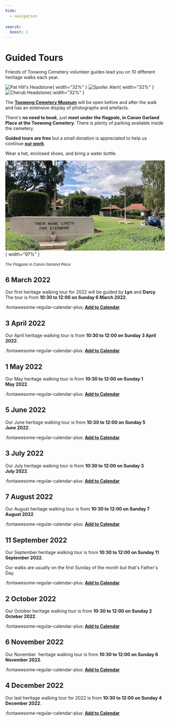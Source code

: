 ```yaml
---
hide:
  - navigation

search:
  boost: 2  
---
```


# Guided Tours
<!--
## Free Guided Tours
-->

Friends of Toowong Cemetery volunteer guides lead you on 10 different heritage walks each year. 

![][image11]{ width="32%" } ![][image9]{ width="32%" } ![][image8]{ width="32%" }

The **[Toowong Cemetery Museum](cemetery/museum.md)** will be open before and after the walk and has an extensive display of photographs and artefacts.

There's **no need to book**, just **meet under the flagpole, in Canon Garland Place at the Toowong Cemetery**. There is plenty of parking available inside the cemetery.

**Guided  tours are free** but a small donation is appreciated to help us continue **[our work](about/index.md)**. 

Wear a hat, enclosed shoes, and bring a water bottle.

![](assets/flag-pole.jpg){ width="97%" } 

*<small>The Flagpole in Canon Garland Place</small>*


## 6 March 2022

Our first heritage walking tour for 2022 will be guided by **Lyn** and **Darcy**. The tour is from **10:30 to 12:00 on Sunday 6 March 2022**. 

:fontawesome-regular-calendar-plus: **[Add to Calendar](../assets/calendar/fotc-tour-20220306.ics)**

## 3 April 2022

Our April heritage walking tour is from **10:30 to 12:00 on Sunday 3 April 2022**. 

:fontawesome-regular-calendar-plus: **[Add to Calendar](../assets/calendar/fotc-tour-20220403.ics)**

## 1 May 2022

Our May heritage walking tour is from **10:30 to 12:00 on Sunday 1 May 2022**. 

:fontawesome-regular-calendar-plus: **[Add to Calendar](../assets/calendar/fotc-tour-20220501.ics)**

## 5 June 2022

Our June heritage walking tour is from **10:30 to 12:00 on Sunday 5 June 2022**. 

:fontawesome-regular-calendar-plus: **[Add to Calendar](../assets/calendar/fotc-tour-20220605.ics)**

## 3 July 2022

Our July heritage walking tour is from **10:30 to 12:00 on Sunday 3 July 2022**. 

:fontawesome-regular-calendar-plus: **[Add to Calendar](../assets/calendar/fotc-tour-20220703.ics)**

## 7 August 2022

Our August heritage walking tour is from **10:30 to 12:00 on Sunday 7 August 2022**. 

:fontawesome-regular-calendar-plus: **[Add to Calendar](../assets/calendar/fotc-tour-20220807.ics)**

## 11 September 2022

Our September heritage walking tour is from **10:30 to 12:00 on Sunday 11 September 2022**. 

Our walks are usually on the first Sunday of the month but that's Father's Day. 

:fontawesome-regular-calendar-plus: **[Add to Calendar](../assets/calendar/fotc-tour-20220911.ics)**

## 2 October 2022

Our October heritage walking tour is from **10:30 to 12:00 on Sunday 2 October 2022**. 

:fontawesome-regular-calendar-plus: **[Add to Calendar](../assets/calendar/fotc-tour-20221002.ics)**

## 6 November 2022

Our November  heritage walking tour is from **10:30 to 12:00 on Sunday 6 November 2022**. 

:fontawesome-regular-calendar-plus: **[Add to Calendar](../assets/calendar/fotc-tour-20221106.ics)**

## 4 December 2022

Our last heritage walking tour for 2022 is from **10:30 to 12:00 on Sunday 4 December 2022**. 

:fontawesome-regular-calendar-plus: **[Add to Calendar](../assets/calendar/fotc-tour-20221204.ics)**

<!--

## 5 March 2023

Our first heritage walking tour for 2023 will be guided by **Lyn** and **Darcy**. The tour is from **10:30 to 12:00 on Sunday 5 March 2023**. 

:fontawesome-regular-calendar-plus: **[Add to Calendar](../assets/calendar/fotc-tour-20230305.ics)**

-->

<!--

## Private Guided Tours

We offer private guided heritage tours tailored to your needs. [Contact us](../about/#contact-us) to discuss your requirements. Price on Application. 

--> 

<!--
## Other Tours

Other volunteer groups and commercial operators run tours in the cemetery under licence from the Council. These tours are not associated with the Friends of Toowong Cemetery.

- **[Tragic Tales of Toowong Cemetery](https://www.fosbc.com/tours/tragic-tales-toowong-tour/)** is a unique night tour that focusses on some of the ghost stories, cemetery folklore and the horrible history surrounding this priceless heritage-listed site. Hear amazing true stories of the Moreton Bay Penal Settlement, Brisbane’s lost graveyard, horrific hangings, bloody murders, and, in among this horrible history, be prepared for some spine-tingling tales of the ghosts that are said to reside within Toowong Cemetery.

- **[Toowong Cemetery Ghost Tours](https://ghosttoursaustralia.com.au/brisbane-ghost-tours/toowong-cemetery-original/)** is a commercial tour run in the cemetery at night. 
-->

[image4]: assets/140-commemoration-sml.png
[image5]: assets/museum.jpg
[image6]: assets/federation-pavillion.jpg
[image7]: assets/peter-jackson.jpg "Peter Jackson's Headstone"
[image8]: assets/cherub.jpg "Cherub Headstone"
[image9]: assets/harry-potter-16x9.jpg "Spoiler Alert"
[image10]: assets/clasped-hands.jpg "We Part To Meet Again"
[image11]: assets/pat-hill-headstone.jpg "Pat Hill's Headstone"
